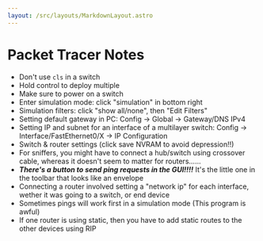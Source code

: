 ```yaml
---
layout: /src/layouts/MarkdownLayout.astro
---
```

# Packet Tracer Notes

* Don't use `cls` in a switch
* Hold control to deploy multiple
* Make sure to power on a switch
* Enter simulation mode: click "simulation" in bottom right
* Simulation filters: click "show all/none", then "Edit Filters"
* Setting default gateway in PC: Config -> Global -> Gateway/DNS IPv4
* Setting IP and subnet for an interface of a multilayer switch: Config -> Interface/FastEthernet0/X -> IP Configuration
* Switch & router settings (click save NVRAM to avoid depression!!)
* For sniffers, you might have to connect a hub/switch using crossover cable, whereas it doesn't seem to matter for routers......
* _**There's a button to send ping requests in the GUI!!!!**_ It's the little one in the toolbar that looks like an envelope
* Connecting a router involved setting a "network ip" for each interface, wether it was going to a switch, or end device
* Sometimes pings will work first in a simulation mode (This program is awful)
* If one router is using static, then you have to add static routes to the other devices using RIP&#x20;
